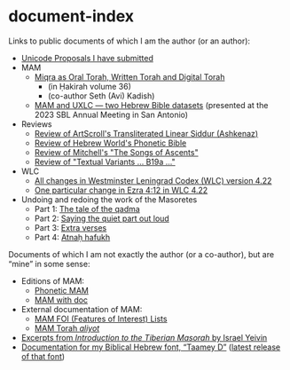 # document-index
Links to public documents of which I am the author (or an author):
* [Unicode Proposals I have submitted](https://docs.google.com/document/d/1T1wNJvEp-OGa-kOc-eCKUh9-1FGVNFuwApvTNmjBxP0/edit?usp=sharing)
* MAM
    * [Miqra as Oral Torah, Written Torah and Digital Torah](https://hakirah.org/vol36Kadish.pdf)
       * (in Ḥakirah volume 36)
       * (co-author Seth (Avi) Kadish)
    * [MAM and UXLC — two Hebrew Bible datasets](https://t.co/YmM3Wj9RVr) (presented at the 2023 SBL Annual Meeting in San Antonio)
* Reviews
    * [Review of ArtScroll's Transliterated Linear Siddur (Ashkenaz)](https://gist.github.com/bdenckla/f04699f2a9c4eccd3220751fdb233722)
    * [Review of Hebrew World's Phonetic Bible](https://gist.github.com/bdenckla/7e578526559cbbfc2d54a1bc0c827072)
    * [Review of Mitchell's "The Songs of Ascents"](https://docs.google.com/document/d/1wQlELb2BDyy1VWnToQqf2uq2SU1SSVD2Fqw93GI0y8g/edit?usp=sharing)
    * [Review of "Textual Variants … B19a …"](https://docs.google.com/document/d/1arLD39IEJwpfbftTMc3yExTdutDIhy6tBmha3ydFLIg/edit?usp=sharing)
* WLC
    * [All changes in Westminster Leningrad Codex (WLC) version 4.22](https://bdenckla.github.io/UXLC-utils/420422/)
    * [One particular change in Ezra 4:12 in WLC 4.22](https://bdenckla.github.io/UXLC-utils/420422/full-record/420422-54.html)
* Undoing and redoing the work of the Masoretes
    * Part 1: [The tale of the qadma](https://docs.google.com/document/d/10Lz6FYvaOyUOyol8KIy3UK2ccIy_ZoOW3bIwzdD85zo/edit?usp=sharing)
    * Part 2: [Saying the quiet part out loud](https://docs.google.com/document/d/1J_jfKhwK5_ShYMGwei_aPBGR0LDfto3TVbgK3lg_6s4/edit?usp=sharing)
    * Part 3: [Extra verses](https://docs.google.com/document/d/18IbvlmJ3PBIcN1d2rpAv989jspu6eGKvrMqZTeSMBHA/edit?usp=sharing)
    * Part 4: [Atnaḥ hafukh](https://docs.google.com/document/d/1ZWHtSbH7B0EekW99XIJ0l16EuYHXKCA4wS07hPWQXEI/edit?usp=sharing)

Documents of which I am not exactly the author (or a co-author), but are “mine” in some sense:

* Editions of MAM:
   * [Phonetic MAM](https://bdenckla.github.io/phonetic-hbo/)
   * [MAM with doc](https://bdenckla.github.io/MAM-with-doc/)
* External documentation of MAM:
   * [MAM FOI (Features of Interest) Lists](https://bdenckla.github.io/MAM-with-doc/foi/index.html)
   * [MAM Torah *aliyot*](https://bdenckla.github.io/MAM-with-doc/aliyot/aliyot.html)
* [Excerpts from *Introduction to the Tiberian Masorah* by Israel Yeivin](https://bdenckla.github.io/phonetic-hbo/yeivin_itm.html)
* [Documentation for my Biblical Hebrew font, “Taamey D”](https://bdenckla.github.io/Taamey_D/) ([latest release of that font](https://github.com/bdenckla/Taamey_D/releases/latest))
